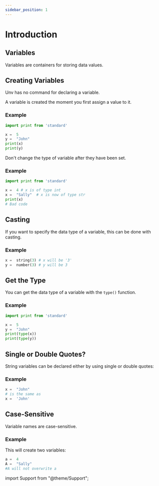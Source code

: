 ```yaml
---
sidebar_position: 1
---
```


# Introduction

## Variables

Variables are containers for storing data values.

## Creating Variables

Unv has no command for declaring a variable.

A variable is created the moment you first assign a value to it.

### Example

```py
import print from 'standard'

x =  5
y =  "John"
print(x)
print(y)
```

Don't change the type of variable after they have been set.

### Example

```py
import print from 'standard'

x =  4 # x is of type int
x =  "Sally"  # x is now of type str
print(x)
# Bad code
```

## Casting

If you want to specify the data type of a variable, this can be done with casting.

### Example

```py
x =  string(3) # x will be '3'
y =  number(3) # y will be 3
```

## Get the Type

You can get the data type of a variable with the `type()` function.

### Example

```py
import print from 'standard'

x =  5
y =  "John"
print(type(x))
print(type(y))
```

## Single or Double Quotes?

String variables can be declared either by using single or double quotes:

### Example

```py
x =  "John"
# is the same as
x =  'John'
```

## Case-Sensitive

Variable names are case-sensitive.

### Example

This will create two variables:

```py
a =  4
A =  "Sally"
#A will not overwrite a
```

import Support from "@theme/Support";

<Support py js/>

